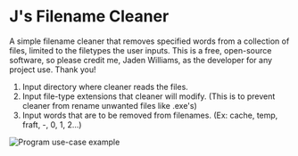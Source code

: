 # J's Filename Cleaner
A simple filename cleaner that removes specified words from a collection of files, limited to the filetypes the user inputs. This is a free, open-source software, so please credit me, Jaden Williams, as the developer for any project use. Thank you!

1. Input directory where cleaner reads the files.
2. Input file-type extensions that cleaner will modify. (This is to prevent cleaner from rename unwanted files like .exe's)
3. Input words that are to be removed from filenames. (Ex: cache, temp, fraft, -, 0, 1, 2...)

![Program use-case example](https://user-images.githubusercontent.com/59098194/189674597-fdaf8bd2-7721-4ccd-b83d-a14fb5cb5020.png)
